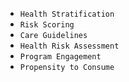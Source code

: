* `Health Stratification`
* `Risk Scoring`
* `Care Guidelines`
* `Health Risk Assessment`
* `Program Engagement`
* `Propensity to Consume`
